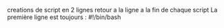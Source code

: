 creations de script en  2 lignes
retour a la ligne a la fin de chaque script
La première ligne est toujours : #!/bin/bash